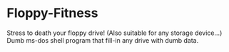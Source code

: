 # Floppy-Fitness
Stress to death your floppy drive! (Also suitable for any storage device...)
Dumb ms-dos shell program that fill-in any drive with dumb data.
